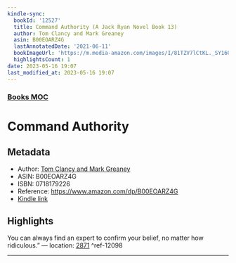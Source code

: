 ```yaml
---
kindle-sync:
  bookId: '12527'
  title: Command Authority (A Jack Ryan Novel Book 13)
  author: Tom Clancy and Mark Greaney
  asin: B00EOARZ4G
  lastAnnotatedDate: '2021-06-11'
  bookImageUrl: 'https://m.media-amazon.com/images/I/81TZV7lCtKL._SY160.jpg'
  highlightsCount: 1
date: 2023-05-16 19:07
last_modified_at: 2023-05-16 19:07
---
```

### [Books MOC](Books%20MOC.md)
# Command Authority
## Metadata
* Author: [Tom Clancy and Mark Greaney](https://www.amazon.comundefined)
* ASIN: B00EOARZ4G
* ISBN: 0718179226
* Reference: https://www.amazon.com/dp/B00EOARZ4G
* [Kindle link](kindle://book?action=open&asin=B00EOARZ4G)

## Highlights
You can always find an expert to confirm your belief, no matter how ridiculous.” — location: [2871](kindle://book?action=open&asin=B00EOARZ4G&location=2871) ^ref-12098

---
